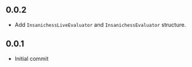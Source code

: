 ## 0.0.2

- Add `InsanichessLiveEvaluator` and `InsanichessEvaluator` structure.

## 0.0.1

- Initial commit
